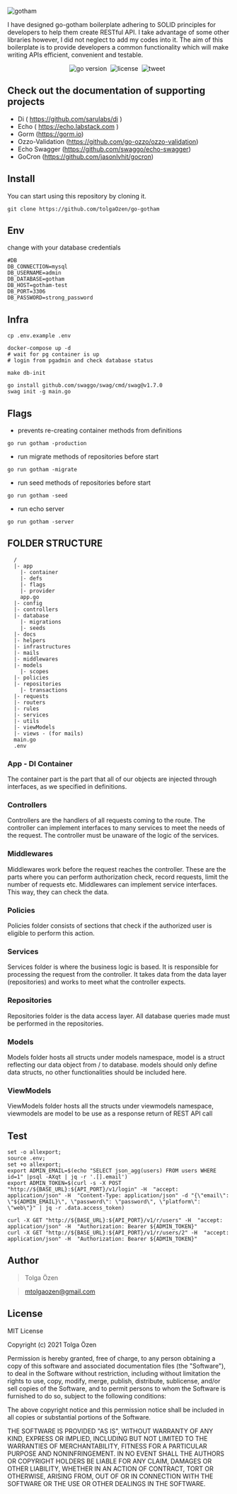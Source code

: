 ![gotham](https://user-images.githubusercontent.com/39353278/103892416-99f6c880-50fc-11eb-8869-af197ca81fd1.png)

I have designed go-gotham boilerplate adhering to SOLID principles for developers to help them create RESTful API. I take advantage of some other libraries however, I did not neglect to add my codes into it. The aim of this boilerplate is to provide developers a common functionality which will make writing APIs efficient, convenient and testable.


<p align="center"><a href="https://pkg.go.dev/github.com/Permify/policy-enforcer?tab=doc" 
target="_blank"></a><img src="https://img.shields.io/badge/Go-1.17+-00ADD8?style=for-the-badge&logo=go" alt="go version" />&nbsp;&nbsp;<img src="https://img.shields.io/github/license/tolgaOzen/go-gotham?style=for-the-badge" alt="license" />&nbsp;&nbsp;<img src="https://img.shields.io/github/last-commit/tolgaOzen/go-gotham?style=for-the-badge" alt="tweet" />&nbsp;&nbsp</p>


## Check out the documentation of supporting projects 

- Di ( https://github.com/sarulabs/di )
- Echo ( https://echo.labstack.com )
- Gorm (https://gorm.io)
- Ozzo-Validation (https://github.com/go-ozzo/ozzo-validation)
- Echo Swagger (https://github.com/swaggo/echo-swagger)
- GoCron (https://github.com/jasonlvhit/gocron)


## Install

You can start using this repository by cloning it.

```
git clone https://github.com/tolgaOzen/go-gotham
```

## Env
change with your database credentials

```dotenv
#DB
DB_CONNECTION=mysql
DB_USERNAME=admin
DB_DATABASE=gotham
DB_HOST=gotham-test
DB_PORT=3306
DB_PASSWORD=strong_password
```

## Infra

```
cp .env.example .env

docker-compose up -d
# wait for pg container is up
# login from pgadmin and check database status

make db-init

go install github.com/swaggo/swag/cmd/swag@v1.7.0
swag init -g main.go
```

## Flags

- prevents re-creating container methods from definitions
```
go run gotham -production
```

- run migrate methods of repositories before start
```
go run gotham -migrate
```

- run seed methods of repositories before start
```
go run gotham -seed
```

- run echo server
```
go run gotham -server
```

## FOLDER STRUCTURE

```
  /
  |- app
    |- container
    |- defs
    |- flags
    |- provider
    app.go
  |- config
  |- controllers
  |- database
    |- migrations
    |- seeds
  |- docs
  |- helpers
  |- infrastructures
  |- mails
  |- middlewares
  |- models
    |- scopes
  |- policies
  |- repositories
    |- transactions
  |- requests
  |- routers
  |- rules
  |- services
  |- utils
  |- viewModels
  |- views - (for mails)
  main.go
  .env
```

  ### App - DI Container
  The container part is the part that all of our objects are injected through interfaces, as we specified in definitions.
  
  ### Controllers
  Controllers are the handlers of all requests coming to the route.
  The controller can implement interfaces to many services to meet the needs of the request. The controller must be unaware of the logic of the services.

  ### Middlewares
  Middlewares work before the request reaches the controller. These are the parts where you can perform authorization check, record requests, limit the number of requests etc. Middlewares can implement service interfaces. This way, they can check the data.

  ### Policies
  Policies folder consists of sections that check if the authorized user is eligible to perform this action.

  ### Services
  Services folder is where the business logic is based. It is responsible for processing the request from the controller. It takes data from the data layer (repositories) and works to meet what the controller expects.

  ### Repositories
  Repositories folder is the data access layer. All database queries made must be performed in the repositories.

  ### Models
  Models folder hosts all structs under models namespace, model is a struct reflecting our data object from / to database. models should only define data structs, no other functionalities should be included here.

  ### ViewModels
  ViewModels folder hosts all the structs under viewmodels namespace, viewmodels are model to be use as a response return of REST API call

## Test

```
set -o allexport;
source .env;
set +o allexport;
export ADMIN_EMAIL=$(echo "SELECT json_agg(users) FROM users WHERE id=1" |psql -AXqt | jq -r '.[].email')
export ADMIN_TOKEN=$(curl -s -X POST "http://${BASE_URL}:${API_PORT}/v1/login" -H  "accept: application/json" -H  "Content-Type: application/json" -d "{\"email\": \"${ADMIN_EMAIL}\", \"password\": \"password\", \"platform\": \"web\"}" | jq -r .data.access_token)

curl -X GET "http://${BASE_URL}:${API_PORT}/v1/r/users" -H  "accept: application/json" -H  "Authorization: Bearer ${ADMIN_TOKEN}"
curl -X GET "http://${BASE_URL}:${API_PORT}/v1/r/users/2" -H  "accept: application/json" -H  "Authorization: Bearer ${ADMIN_TOKEN}"
```

  
## Author

> Tolga Özen

> mtolgaozen@gmail.com

## License

MIT License

Copyright (c) 2021 Tolga Özen

Permission is hereby granted, free of charge, to any person obtaining a copy of this software and associated
documentation files (the "Software"), to deal in the Software without restriction, including without limitation the
rights to use, copy, modify, merge, publish, distribute, sublicense, and/or sell copies of the Software, and to permit
persons to whom the Software is furnished to do so, subject to the following conditions:

The above copyright notice and this permission notice shall be included in all copies or substantial portions of the
Software.

THE SOFTWARE IS PROVIDED "AS IS", WITHOUT WARRANTY OF ANY KIND, EXPRESS OR IMPLIED, INCLUDING BUT NOT LIMITED TO THE
WARRANTIES OF MERCHANTABILITY, FITNESS FOR A PARTICULAR PURPOSE AND NONINFRINGEMENT. IN NO EVENT SHALL THE AUTHORS OR
COPYRIGHT HOLDERS BE LIABLE FOR ANY CLAIM, DAMAGES OR OTHER LIABILITY, WHETHER IN AN ACTION OF CONTRACT, TORT OR
OTHERWISE, ARISING FROM, OUT OF OR IN CONNECTION WITH THE SOFTWARE OR THE USE OR OTHER DEALINGS IN THE SOFTWARE.
